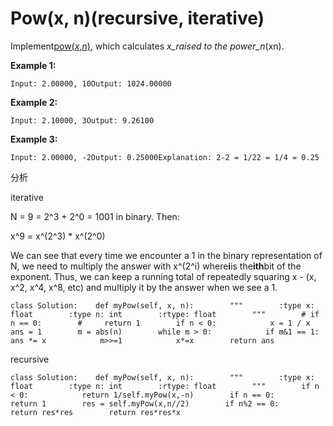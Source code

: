 # Pow\(x, n\)\(recursive, iterative\)

Implement[pow\(_x_,_n_\)](http://www.cplusplus.com/reference/valarray/pow/), which calculates _x\_raised to the power\_n_\(xn\).

**Example 1:**

```text
Input: 2.00000, 10Output: 1024.00000
```

**Example 2:**

```text
Input: 2.10000, 3Output: 9.26100
```

**Example 3:**

```text
Input: 2.00000, -2Output: 0.25000Explanation: 2-2 = 1/22 = 1/4 = 0.25
```

分析

iterative

N = 9 = 2^3 + 2^0 = 1001 in binary. Then:

x^9 = x^\(2^3\) \* x^\(2^0\)

We can see that every time we encounter a 1 in the binary representation of N, we need to multiply the answer with x^\(2^i\) where**i**is the**ith**bit of the exponent. Thus, we can keep a running total of repeatedly squaring x - \(x, x^2, x^4, x^8, etc\) and multiply it by the answer when we see a 1.

```text
class Solution:    def myPow(self, x, n):        """        :type x: float        :type n: int        :rtype: float        """        # if n == 0:        #     return 1        if n < 0:            x = 1 / x        ans = 1        m = abs(n)        while m > 0:            if m&1 == 1:                ans *= x            m>>=1            x*=x        return ans
```

recursive

```text
class Solution:    def myPow(self, x, n):        """        :type x: float        :type n: int        :rtype: float        """        if n < 0:            return 1/self.myPow(x,-n)        if n == 0:            return 1        res = self.myPow(x,n//2)        if n%2 == 0:            return res*res        return res*res*x
```

